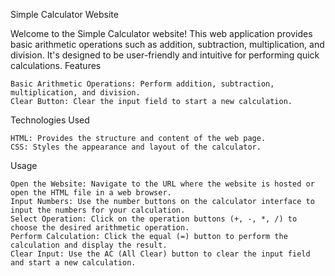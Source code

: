 Simple Calculator Website

Welcome to the Simple Calculator website! This web application provides basic arithmetic operations such as addition, subtraction, multiplication, and division. It's designed to be user-friendly and intuitive for performing quick calculations.
Features

    Basic Arithmetic Operations: Perform addition, subtraction, multiplication, and division.
    Clear Button: Clear the input field to start a new calculation.
    
Technologies Used

    HTML: Provides the structure and content of the web page.
    CSS: Styles the appearance and layout of the calculator.

Usage

    Open the Website: Navigate to the URL where the website is hosted or open the HTML file in a web browser.
    Input Numbers: Use the number buttons on the calculator interface to input the numbers for your calculation.
    Select Operation: Click on the operation buttons (+, -, *, /) to choose the desired arithmetic operation.
    Perform Calculation: Click the equal (=) button to perform the calculation and display the result.
    Clear Input: Use the AC (All Clear) button to clear the input field and start a new calculation.
